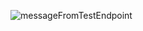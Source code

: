 ![messageFromTestEndpoint](https://user-images.githubusercontent.com/33365227/141399679-db0e3e03-28fe-4917-b1df-809b934ec459.jpg)